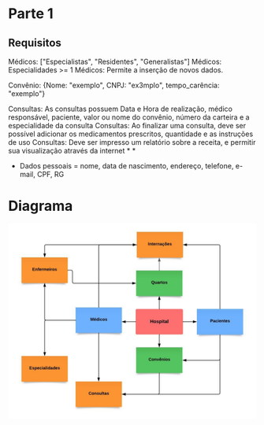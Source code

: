 # Parte 1

## Requisitos

Médicos: ["Especialistas", "Residentes", "Generalistas"]
Médicos: Especialidades >= 1
Médicos: Permite a inserção de novos dados.

Convênio: {Nome: "exemplo", CNPJ: "ex3mplo", tempo_carência: "exemplo"}

Consultas: As consultas possuem Data e Hora de realização, médico responsável, paciente, valor ou nome do convênio, número da carteira e a especialidade da consulta
Consultas: Ao finalizar uma consulta, deve ser possível adicionar os medicamentos prescritos, quantidade e as instruções de uso
Consultas: Deve ser impresso um relatório sobre a receita, e permitir sua visualização através da internet
* 
* 
* Dados pessoais = nome, data de nascimento, endereço, telefone, e-mail, CPF, RG

# Diagrama

<img src="Diagrama.jpeg">